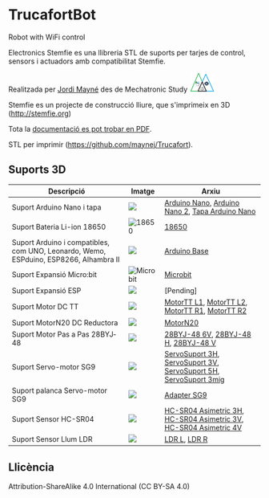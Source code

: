 # TrucafortBot
Robot with WiFi control

Electronics Stemfie es una llibreria STL de suports per tarjes de control, sensors i actuadors amb compatibilitat Stemfie.

Realitzada per [Jordi Mayné](https://github.com/maynej) des de Mechatronic Study <img src="Imatges/Logo3senseFons.png" width="50" />

Stemfie es un projecte de construcció lliure, que s'imprimeix en 3D (http://stemfie.org) 

Tota la [documentació es pot trobar en PDF](https://github.com/maynej/TrucafortBot/tree/main/Doc).

STL per imprimir (https://github.com/maynej/Trucafort).

## Suports 3D
  
Descripció         | Imatge          | Arxiu         
------------- | ------------- | ------------- 
Suport Arduino Nano i tapa |![](Imatges/ArduinoNano.png) | [Arduino Nano](CPU/ArduinoNanoStemfie.stl), [Arduino Nano 2](CPU/ArduinoNano2Stemfie.stl), [Tapa Arduino Nano](CPU/TapaArduinoNanoStemfie.stl)
Suport Bateria Li-ion 18650|![18650](Imatges/18650.png) | [18650](CPU/18650Holder2Stemfie.stl)
Suport Arduino i compatibles, com UNO, Leonardo, Wemo, ESPduino, ESP8266, Alhambra II|![](Imatges/ArduinoUNO.png)| [Arduino Base](CPU/ArduinoBaseStemfie.stl) 
Suport Expansió Micro:bit|![Microbit](/Imatges/Microbit.png) |[Microbit](CPU/MicrobitBaseStemfie.stl)  
Suport Expansió ESP|![](Imatges/Wifi_Esp8266.png) |    [Pending]
Suport Motor DC TT|![](Imatges/MotorTT.png) |[MotorTT L1](Motors/MotorDC_TT_L1_mClonSTEMFIE.stl), [MotorTT L2](Motors/MotorDC_TT_L2_mClonSTEMFIE.stl), [MotorTT R1](Motors/MotorDC_TT_R1_mClonSTEMFIE.stl), [MotorTT R2](Motors/MotorDC_TT_R2_mClonSTEMFIE.stl) 
Suport MotorN20 DC Reductora|![](Imatges/MotorN20Reduct.png) | [MotorN20 ](Motors/Motor_N2_Stemfie.stl)
Suport Motor Pas a Pas 28BYJ‐48|![](Imatges/28BYJ-48.png) |[28BYJ-48 6V](Motors/28BYJ-48_6V_Stemfie.stl), [28BYJ-48 H](Motors/28BYJ-48_H_Stemfie.stl), [28BYJ-48 V](Motors/28BYJ-48_V_Stemfie.stl) 
Suport Servo-motor SG9|![](Imatges/ServoMotor.png) | [ServoSuport 3H](ServoMount/ServoSuport3HStemfie.stl), [ServoSuport 3V](ServoMount/ServoSuport3VStemfie.stl), [ServoSuport 5H](ServoMount/ServoSuport5HStemfie.stl), [ServoSuport 3mig](ServoMount/ServoSuport4migStemfie.stl)
Suport palanca Servo-motor SG9|![](Imatges/Adapter.png) |[Adapter SG9](ServoMount/Servo9GAdapter_Stemfie.stl)
Suport Sensor HC-SR04|![](Imatges/SensorDistancia.png) |[HC-SR04 Asimetric 3H](SensorsMount/SensorAsimetric3H_Stemfie.stl), [HC-SR04 Asimetric 3V](SensorsMount/SensorAsimetric3Stemfie.stl), [HC-SR04 Asimetric 4V](SensorsMount/SensorAsimetric4Stemfie.stl)   
Suport Sensor Llum LDR|![](Imatges/LDR.png) | [LDR L](SensorsMount/LDRSensorL_STEMFIE.stl), [LDR R](SensorsMount/LDRSensorL_STEMFIE.stl)

## Llicència

Attribution-ShareAlike 4.0 International (CC BY-SA 4.0)
